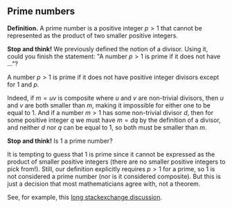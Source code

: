 ## Prime numbers
__Definition.__ A prime number is a positive integer $p > 1$ that cannot be represented as the product of two smaller positive integers.

__Stop and think!__ We previously defined the notion of a divisor. Using it, could you finish the statement: "A number $p > 1$ is prime if it does not have ..."?

A number $p > 1$ is prime if it does not have positive integer divisors except for $1$ and $p$.

Indeed, if $m = uv$ is composite where $u$ and $v$ are non-trivial divisors, then $u$ and $v$ are both smaller than $m$, making it impossible for either one to be equal to $1$. And if a number $m > 1$ has some non-trivial divisor $d$, then for some positive integer $q$ we must have $m = dq$ by the definition of a divisor, and neither $d$ nor $q$ can be equal to $1$, so both must be smaller than $m$.

__Stop and think!__ Is $1$ a prime number? 

It is tempting to guess that $1$ is prime since it cannot be expressed as the product of smaller positive integers (there are no smaller positive integers to pick from!). Still, our definition explicitly requires $p > 1$ for a prime, so $1$ is not considered a prime number (nor is it considered composite). But this is just a decision that most mathematicians agree with, not a theorem. 

See, for example, this [long stackexchange discussion](https://math.stackexchange.com/questions/120/why-is-1-not-a-prime-number).
